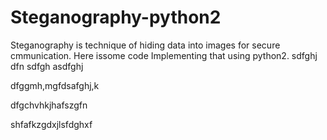 # Steganography-python2 
Steganography is technique of hiding data into images for secure cmmunication. Here issome code Implementing that using python2.
sdfghj
dfn
sdfgh
asdfghj

dfggmh,mgfdsafghj,k



dfgchvhkjhafszgfn







shfafkzgdxjlsfdghxf
